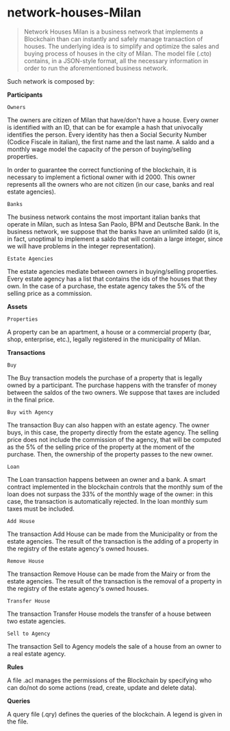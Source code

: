 # network-houses-Milan

> Network Houses Milan is a business network that implements a Blockchain than can instantly and safely manage 
transaction of houses. The underlying idea is to simplify and optimize the sales and buying process 
of houses in the city of Milan. 
The model file (.cto) contains, in a JSON-style format, all the necessary information in order to run 
the aforementioned business network. 

Such network is composed by: 


**Participants**

`Owners` 

The owners are citizen of Milan that have/don't have a house. Every owner is identified with an ID, that can be 
for example a hash that univocally identifies the person. Every identity has then a Social Security Number 
(Codice Fiscale in italian), the first name and the last name. A saldo and a monthly wage model the capacity 
of the person of buying/selling properties. 

In order to guarantee the correct functioning of the blockchain, it is necessary to implement a fictional owner 
with id 2000. This owner represents all the owners who are not citizen (in our case, banks and real estate 
agencies). 

`Banks` 

The business network contains the most important italian banks that operate in Milan, such as 
Intesa San Paolo, BPM and Deutsche Bank. 
In the business network, we suppose that the banks have an unlimited saldo (it is, in fact, unoptimal 
to implement a saldo that will contain a large integer, since we will have problems in the integer 
representation). 


`Estate Agencies` 

The estate agencies mediate between owners in buying/selling properties. Every estate agency 
has a list that contains the ids of the houses that they own. 
In the case of a purchase, the estate agency takes the 5% of the selling price as a commission. 

**Assets** 

`Properties` 

A property can be an apartment, a house or a commercial property (bar, shop, enterprise, etc.), legally registered 
in the municipality of Milan. 

**Transactions** 

`Buy` 

The Buy transaction models the purchase of a property that is legally owned by a participant. The purchase 
happens with the transfer of money between the saldos of the two owners. We suppose that taxes are included 
in the final price. 

`Buy with Agency` 

The transaction Buy can also happen with an estate agency. The owner buys, in this case, the property directly 
from the estate agency. The selling price does not include the commission of the agency, that will be computed 
as the 5% of the selling price of the property at the moment of the purchase. 
Then, the ownership of the property passes to the new owner. 

`Loan` 

The Loan transaction happens between an owner and a bank. A smart contract implemented in the blockchain 
controls that the monthly sum of the loan does not surpass the 33% of the monthly wage of the owner: in this case, 
the transaction is automatically rejected. 
In the loan monthly sum taxes must be included. 

`Add House` 

The transaction Add House can be made from the Municipality or from the estate agencies. The result of the transaction 
is the adding of a property in the registry of the estate agency's owned houses. 

`Remove House` 

The transaction Remove House can be made from the Mairy or from the estate agencies. The result of the transaction 
is the removal of a property in the registry of the estate agency's owned houses. 

`Transfer House` 

The transaction Transfer House models the transfer of a house between two estate agencies. 

`Sell to Agency`

The transaction Sell to Agency models the sale of a house from an owner to a real estate agency. 

**Rules** 

A file .acl manages the permissions of the Blockchain by specifying who can do/not do some actions 
(read, create, update and delete data). 

**Queries** 

A query file (.qry) defines the queries of the blockchain. A legend is given in the file. 

